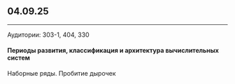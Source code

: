 ## 04.09.25
---
Аудитории: 303-1, 404, 330

#### Периоды развития, классификация и архитектура вычислительных систем

Наборные ряды. Пробитие дырочек